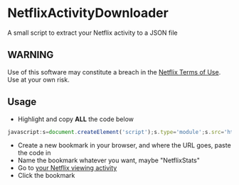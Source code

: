 # NetflixActivityDownloader

A small script to extract your Netflix activity to a JSON file

## WARNING

Use of this software may constitute a breach in the [Netflix Terms of Use](https://help.netflix.com/legal/termsofuse). Use at your own risk.

## Usage

- Highlight and copy **ALL** the code below

 ```javascript
javascript:s=document.createElement('script');s.type='module';s.src='https://psidex.github.io/NetflixActivityDownloader/dist/nad.js';document.head.appendChild(s);void 0
```

- Create a new bookmark in your browser, and where the URL goes, paste the code in
- Name the bookmark whatever you want, maybe "NetflixStats"
- Go to [your Netflix viewing activity](https://www.netflix.com/viewingactivity) 
- Click the bookmark
